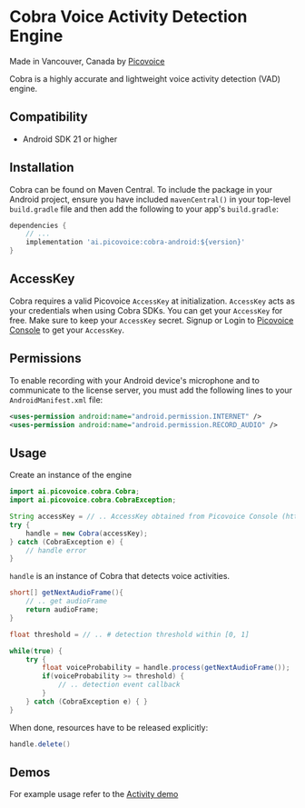 # Cobra Voice Activity Detection Engine

Made in Vancouver, Canada by [Picovoice](https://picovoice.ai)

Cobra is a highly accurate and lightweight voice activity detection (VAD) engine.

## Compatibility

- Android SDK 21 or higher

## Installation

Cobra can be found on Maven Central. To include the package in your Android project, ensure you have included `mavenCentral()`
in your top-level `build.gradle` file and then add the following to your app's `build.gradle`:

```groovy
dependencies {
    // ...
    implementation 'ai.picovoice:cobra-android:${version}'
}
```

## AccessKey

Cobra requires a valid Picovoice `AccessKey` at initialization. `AccessKey` acts as your credentials when using Cobra SDKs.
You can get your `AccessKey` for free. Make sure to keep your `AccessKey` secret.
Signup or Login to [Picovoice Console](https://console.picovoice.ai/) to get your `AccessKey`.

## Permissions

To enable recording with your Android device's microphone and to communicate to the license server,
you must add the following lines to your `AndroidManifest.xml` file:
```xml
<uses-permission android:name="android.permission.INTERNET" />
<uses-permission android:name="android.permission.RECORD_AUDIO" />
```
## Usage

Create an instance of the engine

```java
import ai.picovoice.cobra.Cobra;
import ai.picovoice.cobra.CobraException;

String accessKey = // .. AccessKey obtained from Picovoice Console (https://console.picovoice.ai/)
try {
    handle = new Cobra(accessKey);
} catch (CobraException e) {
    // handle error
}
```

`handle` is an instance of Cobra that detects voice activities.

```java
short[] getNextAudioFrame(){
    // .. get audioFrame
    return audioFrame;
}

float threshold = // .. # detection threshold within [0, 1]

while(true) {
    try {
        float voiceProbability = handle.process(getNextAudioFrame());
        if(voiceProbability >= threshold) {
            // .. detection event callback
        }
    } catch (CobraException e) { }
}
```

When done, resources have to be released explicitly:

```java
handle.delete()
```

## Demos

For example usage refer to the [Activity demo](../../demo/android/Activity)
